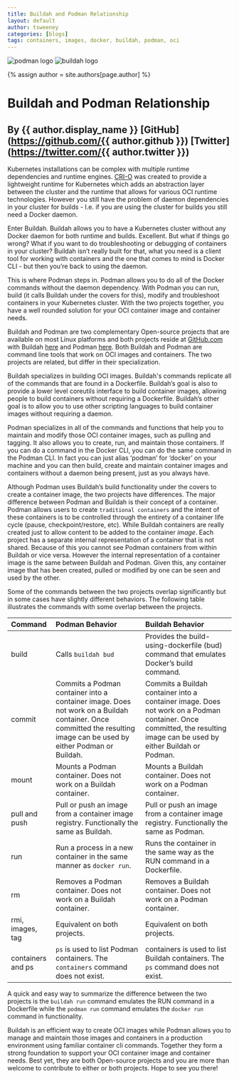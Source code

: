 ```yaml
---
title: Buildah and Podman Relationship
layout: default
author: tsweeney
categories: [blogs]
tags: containers, images, docker, buildah, podman, oci
---
```

![podman logo](https://podman.io/images/podman.svg)
![buildah logo](https://buildah.io/images/buildah.png)

{% assign author = site.authors[page.author] %}
# Buildah and Podman Relationship
## By {{ author.display_name }} [GitHub](https://github.com/{{ author.github }}) [Twitter](https://twitter.com/{{ author.twitter }})

Kubernetes installations can be complex with multiple runtime dependencies and runtime engines.  [CRI-O](http://cri-o.io/) was created to provide a lightweight runtime for Kubernetes which adds an abstraction layer between the cluster and the runtime that allows for various OCI runtime technologies.  However you still have the problem of daemon dependencies in your cluster for builds - I.e. if you are using the cluster for builds you still need a Docker daemon.

Enter Buildah.  Buildah allows you to have a Kubernetes cluster without any Docker daemon for both runtime and builds.  Excellent. But what if things go wrong? What if you want to do troubleshooting or debugging of containers in your cluster?  Buildah isn’t really built for that, what you need is a client tool for working with containers and the one that comes to mind is Docker CLI - but then you’re back to using the daemon.  

This is where Podman steps in.  Podman allows you to do all of the Docker commands without the daemon dependency.  With Podman you can run, build (it calls Buildah under the covers for this), modify and troubleshoot containers in your Kubernetes cluster.  With the two projects together, you have a well rounded solution for your OCI container image and container needs.

<!--readmore-->
Buildah and Podman are two complementary Open-source projects that are available on
most Linux platforms and both projects reside at [GitHub.com](https://github.com)
with Buildah [here](https://github.com/containers/buildah) and Podman [here](https://github.com/containers/libpod).  Both Buildah and Podman are command line tools that work on OCI images and containers.  The two projects are related, but differ in their specialization.

Buildah specializes in building OCI images.  Buildah's commands replicate all
of the commands that are found in a Dockerfile. Buildah’s goal is also to provide a lower level coreutils interface to build container images, allowing people to build containers without requiring a Dockerfile.  Buildah’s other goal is to allow you to use other scripting languages to build container images without requiring a daemon.

Podman specializes in all of the commands and functions that help you to maintain and modify those OCI container images, such as pulling and tagging.  It also allows you to create, run, and maintain those containers. If you can do a command in the Docker CLI, you can do the same command in the Podman CLI.  In fact you can just alias ‘podman’ for ‘docker’ on your machine and you can then build, create and maintain container images and containers without a daemon being present, just as you always have.

Although Podman uses Buildah’s build functionality under the covers to create a container image, the two projects have differences.  The major difference between Podman and Buildah is their concept of a container. Podman allows users to create `traditional containers` and the intent of these containers is to be controlled through the entirety of a container life cycle (pause, checkpoint/restore, etc).  While Buildah containers are really created just to allow content to be added to the container *image*.  Each project has a separate internal representation of a container that is not shared.  Because of this you cannot see Podman containers from within Buildah or vice versa. However the internal representation of a container image is the same between Buildah and Podman.  Given this, any container image that has been created, pulled or modified by one can be seen and used by the other.

Some of the commands between the two projects overlap significantly but in some cases have slightly different behaviors.  The following table illustrates the commands with some overlap between the projects.

| Command  | Podman Behavior  | Buildah Behavior |
| :--------------- | :-------------------------- | :------------------------ |
| build          | Calls `buildah bud` | Provides the build-using-dockerfile (bud) command that emulates Docker’s build command. |
| commit      | Commits a Podman container into a container image.  Does not work on a Buildah container. Once committed the resulting image can be used by either Podman or Buildah. |  Commits a Buildah container into a container image. Does not work on a Podman container. Once committed, the resulting image can be used by either Buildah or Podman.|
| mount       | Mounts a Podman container.  Does not work on a Buildah container.  | Mounts a Buildah container. Does not work on a Podman container. |
| pull and push | Pull or push an image from a container  image registry. Functionally the same as Buildah. | Pull or push an image from a container  image registry. Functionally the same as Podman. |
| run             | Run a process in a new container in the same manner as `docker run`. | Runs the container in the same way as the RUN command in a Dockerfile. |
| rm              | Removes a Podman container.  Does not work on a Buildah container.  | Removes a Buildah container. Does not work on a Podman container. |
| rmi, images, tag | Equivalent on both projects. | Equivalent on both projects. |
| containers and ps | `ps` is used to list Podman containers.  The `containers` command does not exist. | containers is used to list Buildah containers.  The `ps` command does not exist. |

A quick and easy way to summarize the difference between the two projects is the `buildah run` command emulates the RUN command in a Dockerfile while the `podman run` command emulates the `docker run` command in functionality. 

Buildah is an efficient way to create OCI images while Podman allows you to manage and maintain those images and containers in a production environment using familiar container cli commands.  Together they form a strong foundation to support your OCI container image and container needs. Best yet, they are both Open-source projects and you are more than welcome to contribute to either or both projects.  Hope to see you there!
